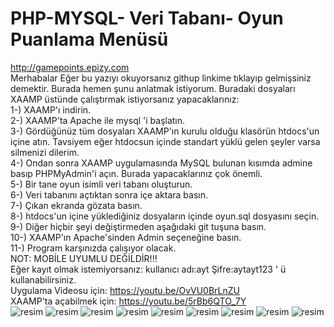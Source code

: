 # PHP-MYSQL- Veri Tabanı- Oyun Puanlama Menüsü
http://gamepoints.epizy.com <br>
 Merhabalar Eğer bu yazıyı okuyorsanız githup linkime tıklayıp gelmişsiniz demektir. Burada hemen şunu anlatmak istiyorum. Buradaki dosyaları XAAMP üstünde çalıştırmak istiyorsanız yapacaklarınız:<br>
 1-) XAAMP'ı indirin.<br>
 2-) XAAMP'ta Apache ile mysql 'i başlatın.<br>
 3-) Gördüğünüz tüm dosyaları XAAMP'ın kurulu olduğu klasörün htdocs'un içine atın. Tavsiyem eğer htdocsun içinde standart yüklü gelen şeyler varsa silmenizi dilerim.<br>
4-) Ondan sonra XAAMP uygulamasında MySQL bulunan kısımda admine basıp PHPMyAdmin'i açın. Burada yapacaklarınız çok önemli.<br>
5-) Bir tane oyun isimli veri tabanı oluşturun.<br>
6-) Veri tabanını açtıktan sonra içe aktara basın.<br>
7-) Çıkan ekranda gözata basın.<br>
8-) htdocs'un içine yüklediğiniz dosyaların içinde oyun.sql dosyasını seçin.<br>
9-) Diğer hiçbir şeyi değiştirmeden aşağıdaki git tuşuna basın.<br>
10-) XAAMP'ın Apache'sinden Admin seçeneğine basın.<br>
11-) Program karşınızda çalışıyor olacak.<br>
NOT: MOBİLE UYUMLU DEĞİLDİR!!!<br>
Eğer kayıt olmak istemiyorsanız: kullanıcı adı:ayt Şifre:aytayt123 ' ü kullanabilirsiniz. <br>
Uygulama Videosu için: https://youtu.be/OvVU0BrLnZU <br>
XAAMP'ta açabilmek için: https://youtu.be/5rBb6QTO_7Y <br>
![resim](https://github.com/Aytacus/PHP-MYSQL--Veri-Taban---Oyun-Puanlama-Men-s-/assets/92356087/62807d6d-a0a6-47a0-aa1e-05594e0d8d3c)
![resim](https://github.com/Aytacus/PHP-MYSQL--Veri-Taban---Oyun-Puanlama-Men-s-/assets/92356087/87aa3cda-6e13-4c50-8784-2efde5548afe)
![resim](https://github.com/Aytacus/PHP-MYSQL--Veri-Taban---Oyun-Puanlama-Men-s-/assets/92356087/a1de4195-2b96-488c-a8db-f5a977780ce1)
![resim](https://github.com/Aytacus/PHP-MYSQL--Veri-Taban---Oyun-Puanlama-Men-s-/assets/92356087/aac33a42-d6ee-47c5-92aa-c141433890b7)
![resim](https://github.com/Aytacus/PHP-MYSQL--Veri-Taban---Oyun-Puanlama-Men-s-/assets/92356087/2400945e-ebc4-4e12-8242-07f487991f1a)
![resim](https://github.com/Aytacus/PHP-MYSQL--Veri-Taban---Oyun-Puanlama-Men-s-/assets/92356087/387a9f9c-50ca-418b-a3cd-57d266525e58)
![resim](https://github.com/Aytacus/PHP-MYSQL--Veri-Taban---Oyun-Puanlama-Men-s-/assets/92356087/ec6b5cdb-ec34-4cdd-9ea2-4973b384254f)
![resim](https://github.com/Aytacus/PHP-MYSQL--Veri-Taban---Oyun-Puanlama-Men-s-/assets/92356087/5560ed9c-2405-45d8-8de1-e90026a43a17)
![resim](https://github.com/Aytacus/PHP-MYSQL--Veri-Taban---Oyun-Puanlama-Men-s-/assets/92356087/39c831a2-4ebf-482a-b275-3a85d8b8d6d4)


